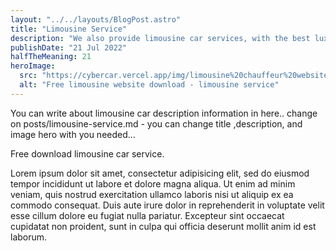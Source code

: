 ```yaml
---
layout: "../../layouts/BlogPost.astro"
title: "Limousine Service"
description: "We also provide limousine car services, with the best luxury limousines or sedans for you."
publishDate: "21 Jul 2022"
halfTheMeaning: 21
heroImage:
  src: "https://cybercar.vercel.app/img/limousine%20chauffeur%20website4.webp"
  alt: "Free limousine website download - limousine service"
---
```


You can write about limousine car description information in here.. change on posts/limousine-service.md - you can change title ,description, and image hero with you needed...

Free download limousine car service.

Lorem ipsum dolor sit amet, consectetur adipisicing elit, sed do eiusmod tempor incididunt ut labore et dolore magna aliqua. Ut enim ad minim veniam, quis nostrud exercitation ullamco laboris nisi ut aliquip ex ea commodo consequat. Duis aute irure dolor in reprehenderit in voluptate velit esse cillum dolore eu fugiat nulla pariatur. Excepteur sint occaecat cupidatat non proident, sunt in culpa qui officia deserunt mollit anim id est laborum.
